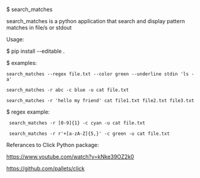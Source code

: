 $ search_matches

  search_matches is a python application that search
  and display pattern matches in file/s or stdout

Usage:

  $ pip install --editable .
  
  $ examples:
  
    search_matches --regex file.txt --color green --underline stdin 'ls -a'
    
    search_matches -r abc -c blue -u cat file.txt
    
    search_matches -r 'hello my friend' cat file1.txt file2.txt file3.txt
    
   $ regex example:
   
     search_matches -r [0-9]{1} -c cyan -u cat file.txt
     
     search_matches -r r'+[a-zA-Z]{5,}' -c green -u cat file.txt
    
    
  
Referances to Click Python package:

  https://www.youtube.com/watch?v=kNke39OZ2k0

  https://github.com/pallets/click
